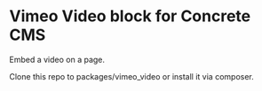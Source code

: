 # Vimeo Video block for Concrete CMS

Embed a video on a page.

Clone this repo to packages/vimeo_video or install it via composer.